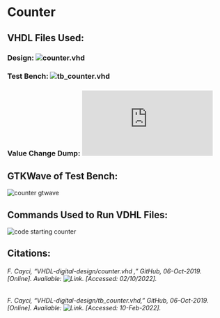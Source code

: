 # Counter
## VHDL Files Used:
### Design:        ![counter.vhd](https://github.com/MiscellaneousMongoose/Digital-Signal-Design/blob/main/Assignment%202/counter.vhd)
### Test Bench:    ![tb_counter.vhd](https://github.com/MiscellaneousMongoose/Digital-Signal-Design/blob/main/Assignment%202/tb_counter.vhd)
### Value Change Dump: ![counter.vcd](https://github.com/MiscellaneousMongoose/Digital-Signal-Design/blob/main/Assignment%202/counter.vcd)
## GTKWave of Test Bench:
![counter gtwave](https://user-images.githubusercontent.com/70534986/153723047-b1d5a438-fa7f-4d5a-83e8-125ebf038c42.png)

## Commands Used to Run VDHL Files:
![code starting counter](https://user-images.githubusercontent.com/70534986/153723353-a6c9ab56-72bf-4a45-89c1-54da3d94f2f0.png)
## Citations:
###### F. Cayci, “VHDL-digital-design/counter.vhd ,” GitHub, 06-Oct-2019. [Online]. Available: ![Link](https://github.com/fcayci/vhdl-digital-design/blob/master/rtl/counter.vhd). [Accessed: 02/10/2022].
###### F. Cayci, “VHDL-digital-design/tb_counter.vhd,” GitHub, 06-Oct-2019. [Online]. Available: ![Link](https://github.com/fcayci/vhdl-digital-design/blob/master/tb/tb_counter.vhd). [Accessed: 10-Feb-2022].

